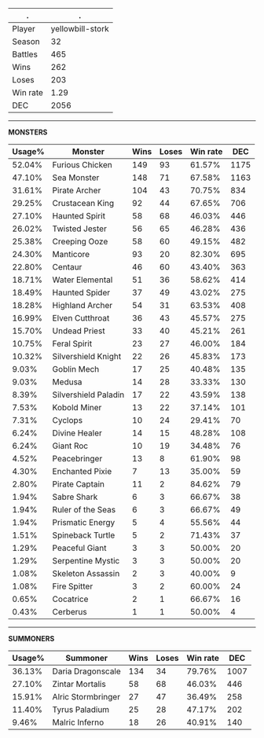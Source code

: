 .|.
|-|-
Player|yellowbill-stork
Season|32
Battles|465
Wins|262
Loses|203
Win rate|1.29
DEC|2056

---
**MONSTERS**

Usage%|Monster|Wins|Loses|Win rate|DEC|
-|-|-|-|-|-|
52.04%|Furious Chicken|149|93|61.57%|1175|
47.10%|Sea Monster|148|71|67.58%|1163|
31.61%|Pirate Archer|104|43|70.75%|834|
29.25%|Crustacean King|92|44|67.65%|706|
27.10%|Haunted Spirit|58|68|46.03%|446|
26.02%|Twisted Jester|56|65|46.28%|436|
25.38%|Creeping Ooze|58|60|49.15%|482|
24.30%|Manticore|93|20|82.30%|695|
22.80%|Centaur|46|60|43.40%|363|
18.71%|Water Elemental|51|36|58.62%|414|
18.49%|Haunted Spider|37|49|43.02%|275|
18.28%|Highland Archer|54|31|63.53%|408|
16.99%|Elven Cutthroat|36|43|45.57%|275|
15.70%|Undead Priest|33|40|45.21%|261|
10.75%|Feral Spirit|23|27|46.00%|184|
10.32%|Silvershield Knight|22|26|45.83%|173|
9.03%|Goblin Mech|17|25|40.48%|135|
9.03%|Medusa|14|28|33.33%|130|
8.39%|Silvershield Paladin|17|22|43.59%|138|
7.53%|Kobold Miner|13|22|37.14%|101|
7.31%|Cyclops|10|24|29.41%|70|
6.24%|Divine Healer|14|15|48.28%|108|
6.24%|Giant Roc|10|19|34.48%|76|
4.52%|Peacebringer|13|8|61.90%|98|
4.30%|Enchanted Pixie|7|13|35.00%|59|
2.80%|Pirate Captain|11|2|84.62%|79|
1.94%|Sabre Shark|6|3|66.67%|38|
1.94%|Ruler of the Seas|6|3|66.67%|49|
1.94%|Prismatic Energy|5|4|55.56%|44|
1.51%|Spineback Turtle|5|2|71.43%|37|
1.29%|Peaceful Giant|3|3|50.00%|20|
1.29%|Serpentine Mystic|3|3|50.00%|20|
1.08%|Skeleton Assassin|2|3|40.00%|9|
1.08%|Fire Spitter|3|2|60.00%|24|
0.65%|Cocatrice|2|1|66.67%|16|
0.43%|Cerberus|1|1|50.00%|4|

---
**SUMMONERS**

Usage%|Summoner|Wins|Loses|Win rate|DEC|
-|-|-|-|-|-|
36.13%|Daria Dragonscale|134|34|79.76%|1007|
27.10%|Zintar Mortalis|58|68|46.03%|446|
15.91%|Alric Stormbringer|27|47|36.49%|258|
11.40%|Tyrus Paladium|25|28|47.17%|202|
9.46%|Malric Inferno|18|26|40.91%|140|
